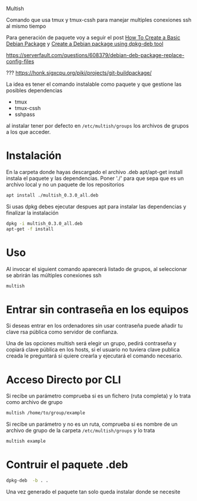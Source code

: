 Multish

Comando que usa tmux y tmux-cssh para manejar multiples conexiones ssh al mismo tiempo

Para generación de paquete voy a seguir el post [How To Create a Basic Debian Package](https://betterprogramming.pub/how-to-create-a-basic-debian-package-927be001ad80) y [Create a Debian package using dpkg-deb tool](https://blog.knoldus.com/create-a-debian-package-using-dpkg-deb-tool/)

https://serverfault.com/questions/608379/debian-deb-package-replace-config-files


???
https://honk.sigxcpu.org/piki/projects/git-buildpackage/

La idea es tener el comando instalable como paquete y que gestione las posibles dependencias
- tmux
- tmux-cssh
- sshpass

al instalar tener por defecto en `/etc/multish/groups` los archivos de grupos a los que acceder.

# Instalación

En la carpeta donde hayas descargado el archivo .deb apt/apt-get install instala el paquete y las dependencias. Poner './' para que sepa que es un archivo local y no un paquete de los repositorios

```sh
apt install ./multish_0.3.0_all.deb
```

Si usas dpkg debes ejecutar despues apt para instalar las dependencias y finalizar la instalación

```sh
dpkg -i multish_0.3.0_all.deb
apt-get -f install
```

# Uso

Al invocar el siguient comando aparecerá listado de grupos, al seleccionar se abrirán las múltiples conexiones ssh

```sh
multish
```

# Entrar sin contraseña en los equipos

Si deseas entrar en los ordenadores sin usar contraseña puede añadir tu clave rsa pública como servidor de confianza.

Una de las opciones multish será elegir un grupo, pedirá contraseña y copiará clave pública en los hosts, si el usuario no tuviera clave publica creada le preguntará si quiere crearla y ejecutará el comando necesario.

# Acceso Directo por CLI

Si recibe un parámetro comprueba si es un fichero (ruta completa) y lo trata como archivo de grupo 

```sh
multish /home/to/group/example
```

Si recibe un parámetro y no es un ruta, comprueba si es nombre de un archivo de grupo de la carpeta `/etc/multish/groups` y lo trata

```sh
multish example
```

# Contruir el paquete .deb

```sh
dpkg-deb  -b . .
```

Una vez generado el paquete tan solo queda instalar donde se necesite


